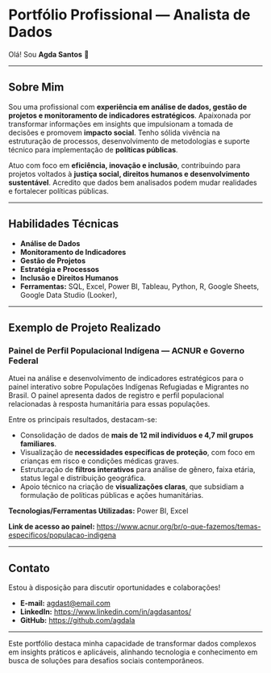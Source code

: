 # Portfólio Profissional — Analista de Dados

Olá! Sou **Agda Santos** 👋

---

## Sobre Mim

Sou uma profissional com **experiência em análise de dados, gestão de projetos e monitoramento de indicadores estratégicos**. Apaixonada por transformar informações em insights que impulsionam a tomada de decisões e promovem **impacto social**. Tenho sólida vivência na estruturação de processos, desenvolvimento de metodologias e suporte técnico para implementação de **políticas públicas**.

Atuo com foco em **eficiência, inovação e inclusão**, contribuindo para projetos voltados à **justiça social, direitos humanos e desenvolvimento sustentável**. Acredito que dados bem analisados podem mudar realidades e fortalecer políticas públicas.

---

## Habilidades Técnicas

* **Análise de Dados**
* **Monitoramento de Indicadores**
* **Gestão de Projetos**
* **Estratégia e Processos**
* **Inclusão e Direitos Humanos**
* **Ferramentas:** SQL, Excel, Power BI, Tableau, Python, R, Google Sheets, Google Data Studio (Looker), 

---

## Exemplo de Projeto Realizado

### Painel de Perfil Populacional Indígena — ACNUR e Governo Federal

Atuei na análise e desenvolvimento de indicadores estratégicos para o painel interativo sobre Populações Indígenas Refugiadas e Migrantes no Brasil. O painel apresenta dados de registro e perfil populacional relacionadas à resposta humanitária para essas populações.

Entre os principais resultados, destacam-se:

* Consolidação de dados de **mais de 12 mil indivíduos e 4,7 mil grupos familiares**.
* Visualização de **necessidades específicas de proteção**, com foco em crianças em risco e condições médicas graves.
* Estruturação de **filtros interativos** para análise de gênero, faixa etária, status legal e distribuição geográfica.
* Apoio técnico na criação de **visualizações claras**, que subsidiam a formulação de políticas públicas e ações humanitárias.

**Tecnologias/Ferramentas Utilizadas:** Power BI, Excel

**Link de acesso ao painel:** https://www.acnur.org/br/o-que-fazemos/temas-especificos/populacao-indigena

---

## Contato

Estou à disposição para discutir oportunidades e colaborações!

* **E-mail:** agdast@email.com
* **LinkedIn:** https://www.linkedin.com/in/agdasantos/
* **GitHub:** https://github.com/agdala

---

Este portfólio destaca minha capacidade de transformar dados complexos em insights práticos e aplicáveis, alinhando tecnologia e conhecimento em busca de soluções para desafios sociais contemporâneos.
